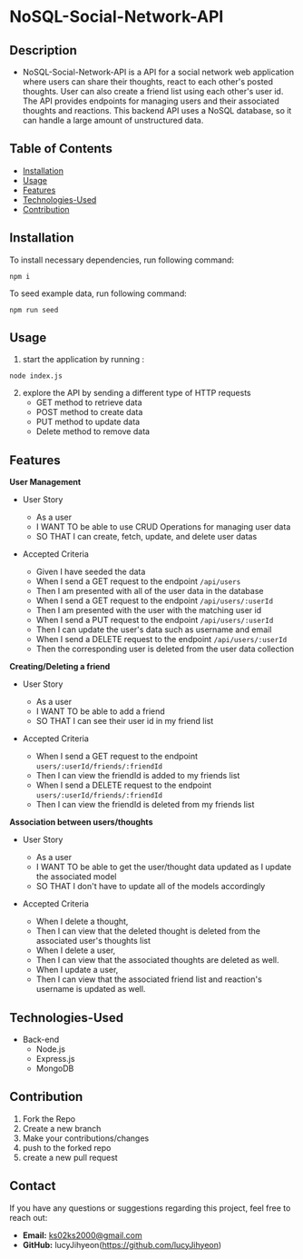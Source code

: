 # NoSQL-Social-Network-API

## Description
- NoSQL-Social-Network-API is a API for a social network web application where users can share their thoughts, react to each other's posted thoughts. User can also create a friend list using each other's user id. The API provides endpoints for managing users and their associated thoughts and reactions. This backend API uses a NoSQL database, so it can handle a large amount of unstructured data. 

## Table of Contents
- [Installation](#installation)
- [Usage](#usage)
- [Features](#features)
- [Technologies-Used](#technologies-used)
- [Contribution](#contribution)

## Installation 
To install necessary dependencies, run following command:
```
npm i

```
To seed example data, run following command:
```
npm run seed
```

## Usage
1. start the application by running :
```
node index.js
```
2. explore the API by sending a different type of HTTP requests 
    - GET method to retrieve data
    - POST method to create data
    - PUT method to update data
    - Delete method to remove data

## Features

**User Management**
* User Story
    - As a user
    - I WANT TO be able to use CRUD Operations for managing user data 
    - SO THAT I can create, fetch, update, and delete user datas

* Accepted Criteria 
    - Given I have seeded the data
    - When I send a GET request to the endpoint `/api/users`
    - Then I am presented with all of the user data in the database 
    - When I send a GET request to the endpoint `/api/users/:userId`
    - Then I am presented with the user with the matching user id 
    - When I send a PUT request to the endpoint `/api/users/:userId`
    - Then I can update the user's data such as username and email 
    - When I send a DELETE request to the endpoint `/api/users/:userId`
    - Then the corresponding user is deleted from the user data collection 

**Creating/Deleting a friend**
* User Story 
    - As a user 
    - I WANT TO be able to add a friend 
    - SO THAT I can see their user id in my friend list 

* Accepted Criteria 
    - When I send a GET request to the endpoint `users/:userId/friends/:friendId`
    - Then I can view the friendId is added to my friends list 
    - When I send a DELETE request to the endpoint `users/:userId/friends/:friendId`
    - Then I can view the friendId is deleted from my friends list 

**Association between users/thoughts**
* User Story 
    - As a user 
    - I WANT TO be able to get the user/thought data updated as I update the associated model 
    - SO THAT I don't have to update all of the models accordingly 

* Accepted Criteria 
    - When I delete a thought, 
    - Then I can view that the deleted thought is deleted from the associated user's thoughts list 
    - When I delete a user,
    - Then I can view that the associated thoughts are deleted as well. 
    - When I update a user, 
    - Then I can view that the associated friend list and reaction's username is updated as well.


## Technologies-Used
* Back-end 
    - Node.js
    - Express.js
    - MongoDB
  
## Contribution 
1. Fork the Repo 
2. Create a new branch 
3. Make your contributions/changes 
4. push to the forked repo 
5. create a new pull request



## Contact

If you have any questions or suggestions regarding this project, feel free to reach out:

- **Email:** ks02ks2000@gmail.com
- **GitHub:** lucyJihyeon(https://github.com/lucyJihyeon)

